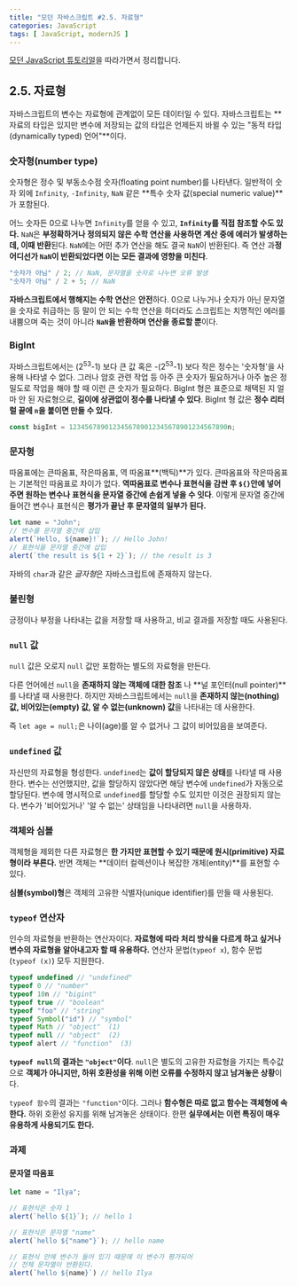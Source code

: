 ```yaml
---
title: "모던 자바스크립트 #2.5. 자료형"
categories: JavaScript
tags: [ JavaScript, modernJS ]
---
```


[모던 JavaScript 튜토리얼](https://ko.javascript.info/)을 따라가면서 정리합니다.

## 2.5. 자료형

자바스크립트의 변수는 자료형에 관계없이 모든 데이터일 수 있다. 자바스크립트는 **자료의 타입은 있지만 변수에 저장되는 값의 타입은 언제든지 바뀔 수 있는 "동적 타입(dynamically typed) 언어"**이다.

### 숫자형(number type)

숫자형은 정수 및 부동소수점 숫자(floating point number)를 나타낸다. 일반적이 숫자 외에 `Infinity`, `-Infinity`, `NaN` 같은 **특수 숫자 값(special numeric value)**가 포함된다.

어느 숫자든 0으로 나누면 `Infinity`를 얻을 수 있고, **`Infinity`를 직접 참조할 수도 있다.** `NaN`은 **부정확하거나 정의되지 않은 수학 연산을 사용하면 계산 중에 에러가 발생하는데, 이때 반환**된다. `NaN`에는 어떤 추가 연산을 해도 결국 `NaN`이 반환된다. 즉 연산 과**정 어디선가 `NaN`이 반환되었다면 이는 모든 결과에 영향을 미친다**.

```js
"숫자가 아님" / 2; // NaN, 문자열을 숫자로 나누면 오류 발생
"숫자가 아님" / 2 + 5; // NaN
```

**자바스크립트에서 행해지는 수학 연산**은 **안전**하다. 0으로 나누거나 숫자가 아닌 문자열을 숫자로 취급하는 등 말이 안 되는 수학 연산을 하더라도 스크립트는 치명적인 에러를 내뿜으며 죽는 것이 아니라 **`NaN`을 반환하며 연산을 종료할 뿐**이다.

### BigInt

자바스크립트에서는 (2<sup>53</sup>-1) 보다 큰 값 혹은 -(2<sup>53</sup>-1) 보다 작은 정수는 '숫자형'을 사용해 나타낼 수 없다. 그러나 암호 관련 작업 등 아주 큰 숫자가 필요하거나 아주 높은 정밀도로 작업을 해야 할 때 이런 큰 숫자가 필요하다. BigInt 형은 표준으로 채택된 지 얼마 안 된 자료형으로, **길이에 상관없이 정수를 나타낼 수 있다**. BigInt 형 값은 **정수 리터럴 끝에 `n`을 붙이면 만들 수 있다.**

```js
const bigInt = 1234567890123456789012345678901234567890n;
```

### 문자형

따옴표에는 큰따옴표, 작은따옴표, 역 따옴표**(백틱)**가 있다. 큰따옴표와 작은따옴표는 기본적인 따옴표로 차이가 없다. **역따옴표로 변수나 표현식을 감싼 후 `${}`안에 넣어 주면 원하는 변수나 표현식을 문자열 중간에 손쉽게 넣을 수 잇다**. 이렇게 문자열 중간에 들어간 변수나 표현식은 **평가가 끝난 후 문자열의 일부가 된다.**

```js
let name = "John";
// 변수를 문자열 중간에 삽입
alert(`Hello, ${name}!`); // Hello John!
// 표현식을 문자열 중간에 삽입
alert(`the result is ${1 + 2}`); // the result is 3
```

자바의 `char`과 같은 *글자형*은 자바스크립트에 존재하지 않는다.

### 불린형

긍정이나 부정을 나타내는 값을 저장할 때 사용하고, 비교 결과를 저장할 때도 사용된다.

### `null` 값

`null` 값은 오로지 `null` 값만 포함하는 별도의 자료형을 만든다.

다른 언어에선 `null`을 **존재하지 않는 객체에 대한 참조** 나 **널 포인터(null pointer)**를 나타낼 때 사용한다. 하지만 자바스크립트에서는 `null`을 **존재하지 않는(nothing) 값, 비어있는(empty) 값, 알 수 없는(unknown) 값**을 나타내는 데 사용한다. 

즉 `let age = null;`은 나이(age)를 알 수 없거나 그 값이 비어있음을 보여준다.

### `undefined` 값

자신만의 자료형을 형성한다. `undefined`는 **값이 할당되지 않은 상태**를 나타낼 때 사용한다. 변수는 선언했지만, 값을 할당하지 않았다면 해당 변수에 `undefined`가 자동으로 할당된다. 변수에 명시적으로 `undefined`를 할당할 수도 있지만 이것은 권장되지 않는다. 변수가 '비어있거나' '알 수 없는' 상태임을 나타내려면 `null`을 사용하자. 

 ### 객체와 심볼

객체형을 제외한 다른 자료형은 **한 가지만 표현할 수 있기 때문에 원시(primitive) 자료형이라 부른다.** 반면 객체는 **데이터 컬렉션이나 복잡한 개체(entity)**를 표현할 수 있다. 

**심볼(symbol)형**은 객체의 고유한 식별자(unique identifier)를 만들 때 사용된다. 

### `typeof` 연산자

인수의 자료형을 반환하는 연산자이다. **자료형에 따라 처리 방식을 다르게 하고 싶거나 변수의 자료형을 알아내고자 할 때 유용하다.** 연산자 문법(`typeof x`), 함수 문법(`typeof (x)`) 모두 지원한다. 

```js
typeof undefined // "undefined"
typeof 0 // "number"
typeof 10n // "bigint"
typeof true // "boolean"
typeof "foo" // "string"
typeof Symbol("id") // "symbol"
typeof Math // "object"  (1)
typeof null // "object"  (2)
typeof alert // "function"  (3)
```

**`typeof null`의 결과는 `"object"`이다**. `null`은 별도의 고유한 자료형을 가지는 특수값으로 **객체가 아니지만, 하위 호환성을 위해 이런 오류를 수정하지 않고 남겨놓은 상황**이다.

`typeof 함수`의 결과는 `"function"`이다. 그러나 **함수형은 따로 없고 함수는 객체형에 속한다.** 하위 호환성 유지를 위해 남겨놓은 상태이다. 한편 **실무에서는 이런 특징이 매우 유용하게 사용되기도 한다.**

### 과제

#### 문자열 따옴표

```js
let name = "Ilya"; 

// 표현식은 숫자 1
alert(`hello ${1}`); // hello 1

// 표현식은 문자열 "name"
alert(`hello ${"name"}`); // hello name

// 표현식 안에 변수가 들어 있기 때문에 이 변수가 평가되어
// 전체 문자열이 반환된다.
alert(`hello ${name}`) // hello Ilya
```
